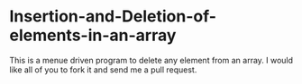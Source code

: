 # Insertion-and-Deletion-of-elements-in-an-array

This is a menue driven program to delete any element from an array.
I would like all of you to fork it and send me a pull request.
